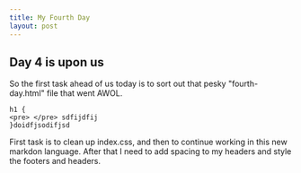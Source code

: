 ```yaml
---
title: My Fourth Day
layout: post
---
```


## Day 4 is upon us

So the first task ahead of us today is to sort out that pesky "fourth-day.html" file that went AWOL.

    h1 {
    <pre> </pre> sdfijdfij
    }doidfjsodifjsd
    
First task is to clean up index.css, and then to continue working in this new markdon language. After that I need to add spacing to my headers and style the footers and headers.